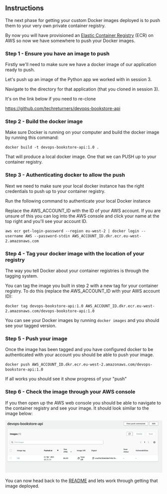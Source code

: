 ## Instructions

The next phase for getting your custom Docker images deployed is to push them to your very own private container registry.

By now you will have provisioned an [Elastic Container Registry](https://aws.amazon.com/ecr/) (ECR) on AWS so now we have somewhere to push your Docker images.

### Step 1 - Ensure you have an image to push

Firstly we'll need to make sure we have a docker image of our application ready to push.

Let's push up an image of the Python app we worked with in session 3.

Navigate to the directory for that application (that you cloned in session 3).

It's on the link below if you need to re-clone

https://github.com/techreturners/devops-bookstore-api

### Step 2 - Build the docker image

Make sure Docker is running on your computer and build the docker image by running this command:

```
docker build -t devops-bookstore-api:1.0 .
```

That will produce a local docker image. One that we can PUSH up to your container registry.

### Step 3 - Authenticating docker to allow the push

Next we need to make sure your local docker instance has the right credentials to push up to your container registry. 

Run the following command to authenticate your local Docker instance

Replace the AWS_ACCOUNT_ID with the ID of your AWS account. If you are unsure of this you can log into the AWS console and click your name at the top right and you'll see your account ID.

```
aws ecr get-login-password --region eu-west-2 | docker login --username AWS --password-stdin AWS_ACCOUNT_ID.dkr.ecr.eu-west-2.amazonaws.com
```

### Step 4 - Tag your docker image with the location of your registry

The way you tell Docker about your container registries is through the tagging system.

You can tag the image you built in step 2 with a new tag for your container registry. To do this (replace the AWS_ACCOUNT_ID with your AWS account ID):

```
docker tag devops-bookstore-api:1.0 AWS_ACCOUNT_ID.dkr.ecr.eu-west-2.amazonaws.com/devops-bookstore-api:1.0
```

You can see your Docker images by running `docker images` and you should see your tagged version.

### Step 5 - Push your image

Once the image has been tagged and you have configured docker to be authenticated with your account you should be able to push your image.

```
docker push AWS_ACCOUNT_ID.dkr.ecr.eu-west-2.amazonaws.com/devops-bookstore-api:1.0
```

If all works you should see it show progress of your "push"

### Step 6 - Check the image through your AWS console

If you then open up the AWS web console you should be able to navigate to the container registry and see your image. It should look similar to the image below:

![GCR Example Image](./images/ecr_example.png)

You can now head back to the [README](../README.md) and lets work through getting that image deployed.